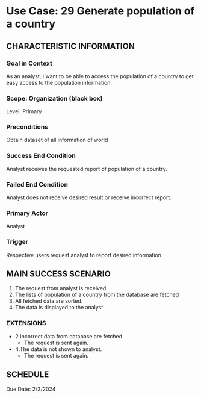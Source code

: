 # Use Case: 29	Generate population of a country

## CHARACTERISTIC INFORMATION
### Goal in Context
As an analyst, I want to be able to access the population of a country to get easy access to the population information.
### Scope: Organization (black box)
Level: Primary
### Preconditions
Obtain dataset of all information of world
### Success End Condition
Analyst receives the requested report of population of a country.
### Failed End Condition
Analyst does not receive desired result or receive incorrect report.
### Primary Actor
Analyst
### Trigger
Respective users request analyst to report desired information.

## MAIN SUCCESS SCENARIO
1.  The request from analyst is received
2.  The lists of population of a country from the database are fetched
3.  All fetched data are sorted.
4.  The data is displayed to the analyst

### EXTENSIONS
- 2.Incorrect data from database are fetched.
    - The request is sent again.
- 4.The data is not shown to analyst.
    - The request is sent again.
  
## SCHEDULE
Due Date: 2/2/2024

